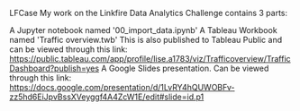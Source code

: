 LFCase
My work on the Linkfire Data Analytics Challenge contains 3 parts:

A Jupyter notebook named '00_import_data.ipynb'
A Tableau Workbook named 'Traffic overview.twb' This is also published to Tableau Public and can be viewed through this link: https://public.tableau.com/app/profile/lise.a1783/viz/Trafficoverview/TrafficDashboard?publish=yes
A Google Slides presentation. Can be viewed through this link: https://docs.google.com/presentation/d/1LvRY4hQUWOBFv-zz5hd6EiJpvBssXVeyggf4A4ZcW1E/edit#slide=id.p1 
